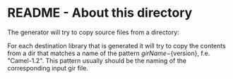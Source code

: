 # README - About this directory

The generator will try to copy source files from a directory:

For each destination library that is generated it will try to
    copy the contents from a dir that matches a name 
    of the pattern ${girName}-${version}, f.e. "Camel-1.2".
    This pattern usually should be the naming of the
    corresponding input gir file.